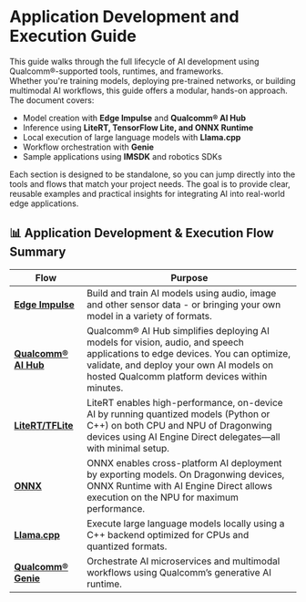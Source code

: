 # Application Development and Execution Guide

This guide walks through the full lifecycle of AI development using Qualcomm®-supported tools, runtimes, and frameworks.  
Whether you're training models, deploying pre-trained networks, or building multimodal AI workflows, this guide offers a modular, hands-on approach.  
The document covers:  
* Model creation with **Edge Impulse** and **Qualcomm® AI Hub**  
* Inference using **LiteRT, TensorFlow Lite, and ONNX Runtime**  
* Local execution of large language models with **Llama.cpp**  
* Workflow orchestration with **Genie**  
* Sample applications using **IMSDK** and robotics SDKs 

Each section is designed to be standalone, so you can jump directly into the tools and flows that match your project needs. The goal is to provide clear, reusable examples and practical insights for integrating AI into real-world edge applications.

## 📊 Application Development & Execution Flow Summary

|Flow               |Purpose                                                                                               |
|-------------------|------------------------------------------------------------------------------------------------------|
|[**Edge Impulse**](https://hongyang-rp.github.io/rubikpi-ubuntu-user-manual-test-en.github.io/docs/Document%20Home/Application%20Development%20and%20Execution%20Guide/Building%20AI%20Models/edge_impulse#train-an-ai-model)     |Build and train AI models using audio, image and other sensor data - or bringing your own model in a variety of formats.                       |
|[**Qualcomm® AI Hub**](https://hongyang-rp.github.io/rubikpi-ubuntu-user-manual-test-en.github.io/docs/Document%20Home/Application%20Development%20and%20Execution%20Guide/Building%20AI%20Models/qualcomm_ai_hub#finding-supported-models) |Qualcomm® AI Hub simplifies deploying AI models for vision, audio, and speech applications to edge devices. You can optimize, validate, and deploy your own AI models on hosted Qualcomm platform devices within minutes.|
|[**LiteRT/TFLite**](https://hongyang-rp.github.io/rubikpi-ubuntu-user-manual-test-en.github.io/docs/Document%20Home/Application%20Development%20and%20Execution%20Guide/Framework-Driven%20AI%20Sample%20Execution/litert_tflite#quantizing-models)    |LiteRT enables high-performance, on-device AI by running quantized models (Python or C++) on both CPU and NPU of Dragonwing devices using AI Engine Direct delegates—all with minimal setup.| 
|[**ONNX**](https://hongyang-rp.github.io/rubikpi-ubuntu-user-manual-test-en.github.io/docs/Document%20Home/Application%20Development%20and%20Execution%20Guide/Framework-Driven%20AI%20Sample%20Execution/onnx#onnxruntime-wheel-with-ai-engine-direct)             |ONNX enables cross-platform AI deployment by exporting models. On Dragonwing devices, ONNX Runtime with AI Engine Direct allows execution on the NPU for maximum performance.| 
|[**Llama.cpp**](https://hongyang-rp.github.io/rubikpi-ubuntu-user-manual-test-en.github.io/docs/Document%20Home/Application%20Development%20and%20Execution%20Guide/Framework-Driven%20AI%20Sample%20Execution/llama_cpp#builing-llamacpp)        | Execute large language models locally using a C++ backend optimized for CPUs and quantized formats.  |
|[**Qualcomm® Genie**](https://hongyang-rp.github.io/rubikpi-ubuntu-user-manual-test-en.github.io/docs/Document%20Home/Application%20Development%20and%20Execution%20Guide/Framework-Driven%20AI%20Sample%20Execution/genie#installing-ai-runtime-sdk---community-edition)             | Orchestrate AI microservices and multimodal workflows using Qualcomm’s generative AI runtime.        |